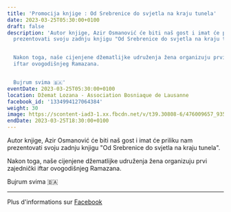 ```yaml
---
title: 'Promocija knjige : Od Srebrenice do svjetla na kraju tunela'
date: 2023-03-25T05:30:00+0100
draft: false
description: 'Autor knjige, Azir Osmanović će biti naš gost i imat će priliku nam
  prezentovati svoju zadnju knjigu "Od Srebrenice do svjetla na kraju tunela".


  Nakon toga, naše cijenjene džematlijke udruženja žena organizuju prvi zajednički
  iftar ovogodišnjeg Ramazana.


  Bujrum svima 🇧🇦'
eventDate: 2023-03-25T05:30:00+0100
location: Džemat Lozana - Association Bosniaque de Lausanne
facebook_id: '1334994127064384'
weight: 30
image: https://scontent-iad3-1.xx.fbcdn.net/v/t39.30808-6/476009657_935496042044329_8178626072168630847_n.jpg?_nc_cat=101&ccb=1-7&_nc_sid=9e60e4&_nc_ohc=OlyKu_-LYyYQ7kNvwGhH1Wm&_nc_oc=Adk-rmFLPitidAkcdff0QxDhvcgYitGSCu58ivp2wLE6vo7FSCE4v862X0CzoTRpYUE&_nc_zt=23&_nc_ht=scontent-iad3-1.xx&edm=ABTKTjYEAAAA&_nc_gid=8y_t977GNBAhW_4Aeuf4kg&oh=00_AfLuqPMKu9buhIhMA09Six5OT0xRwlrHds2jRfWZR9E5xQ&oe=6839A79C
endDate: 2023-03-25T18:30:00+0100
---
```


Autor knjige, Azir Osmanović će biti naš gost i imat će priliku nam prezentovati svoju zadnju knjigu "Od Srebrenice do svjetla na kraju tunela".

Nakon toga, naše cijenjene džematlijke udruženja žena organizuju prvi zajednički iftar ovogodišnjeg Ramazana.

Bujrum svima 🇧🇦

---

Plus d'informations sur [Facebook](https://facebook.com/events/1334994127064384)